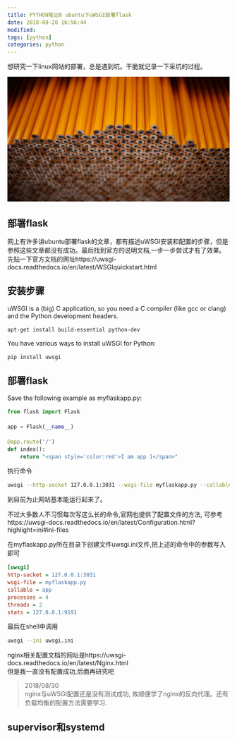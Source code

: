 ```yaml
---
title: PYTHON笔记8 ubuntu下uWSGI部署flask
date: 2018-08-28 16:56:44
modified: 
tags: [python]
categories: python
---
```


想研究一下linux网站的部署，总是遇到坑。干脆就记录一下采坑的过程。

![示例图片](python10/20180828.jpg)

<!--more-->

## 部署flask

网上有许多讲ubuntu部署flask的文章，都有描述uWSGI安装和配置的步骤，但是参照这些文章都没有成功。最后找到官方的说明文档,一步一步尝试才有了效果。  
先贴一下官方文档的网址https://uwsgi-docs.readthedocs.io/en/latest/WSGIquickstart.html  

## 安装步骤
uWSGI is a (big) C application, so you need a C compiler (like gcc or clang) and the Python development headers.
```bash
apt-get install build-essential python-dev
```
You have various ways to install uWSGI for Python:
```bash
pip install uwsgi
```

## 部署flask
Save the following example as myflaskapp.py:
```python
from flask import Flask

app = Flask(__name__)

@app.route('/')
def index():
    return "<span style='color:red'>I am app 1</span>"
```
执行命令
```bash
uwsgi --http-socket 127.0.0.1:3031 --wsgi-file myflaskapp.py --callable app --processes 4 --threads 2 --stats 127.0.0.1:9191
```
到目前为止网站基本能运行起来了。  

不过大多数人不习惯每次写这么长的命令,官网也提供了配置文件的方法, 可参考https://uwsgi-docs.readthedocs.io/en/latest/Configuration.html?highlight=ini#ini-files  

在myflaskapp.py所在目录下创建文件uwsgi.ini文件,把上述的命令中的参数写入即可
```ini
[uwsgi]
http-socket = 127.0.0.1:3031
wsgi-file = myflaskapp.py
callable = app
processes = 4
threads = 2
stats = 127.0.0.1:9191
```
最后在shell中调用
```bash
uwsgi --ini uwsgi.ini
```

nginx相关配置文档的网址是https://uwsgi-docs.readthedocs.io/en/latest/Nginx.html  
但是我一直没有配置成功,后面再研究吧

>2018/08/30  
nginx与uWSGI配置还是没有测试成功, 故顺便学了nginx的反向代理。还有负载均衡的配置方法需要学习.

## supervisor和systemd
